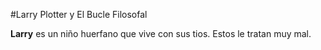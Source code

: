 #Larry Plotter y El Bucle Filosofal

**Larry** es un niño huerfano que vive con sus tios.
Estos le tratan muy mal.
